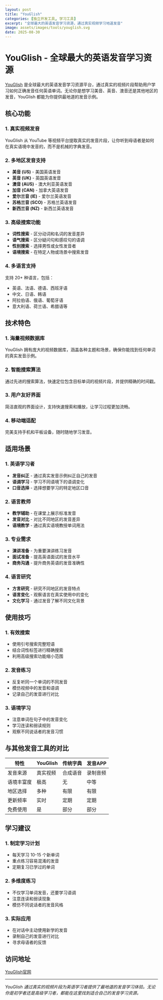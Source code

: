 ```yaml
---
layout: post
title: "YouGlish"
categories: [独立开发工具, 学习工具]
excerpt: "全球最大的英语发音学习资源，通过真实视频学习地道发音"
image: assets/images/tools/youglish.svg
date: 2025-08-30
---
```


# YouGlish - 全球最大的英语发音学习资源

[YouGlish](https://youglish.com) 是全球最大的英语发音学习资源平台，通过真实的视频片段帮助用户学习如何正确发音任何英语单词。无论你是想学习美音、英音、澳音还是其他地区的发音，YouGlish 都能为你提供最地道的发音示例。

## 核心功能

### 1. 真实视频发音
YouGlish 从 YouTube 等视频平台提取真实的发音片段，让你听到母语者是如何在真实语境中发音的，而不是机械的字典发音。

### 2. 多地区发音支持
- **美音 (US)** - 美国英语发音
- **英音 (UK)** - 英国英语发音  
- **澳音 (AUS)** - 澳大利亚英语发音
- **加音 (CAN)** - 加拿大英语发音
- **爱尔兰音 (IE)** - 爱尔兰英语发音
- **苏格兰音 (SCO)** - 苏格兰英语发音
- **新西兰音 (NZ)** - 新西兰英语发音

### 3. 高级搜索功能
- **词性搜索** - 区分动词和名词的发音差异
- **语气搜索** - 区分疑问句和感叹句的语调
- **性别搜索** - 选择男性或女性发音者
- **语境搜索** - 在特定人物或场景中搜索发音

### 4. 多语言支持
支持 20+ 种语言，包括：
- 英语、法语、德语、西班牙语
- 中文、日语、韩语
- 阿拉伯语、俄语、葡萄牙语
- 意大利语、荷兰语、希腊语等

## 技术特色

### 1. 海量视频数据库
YouGlish 拥有庞大的视频数据库，涵盖各种主题和场景，确保你能找到任何单词的真实发音示例。

### 2. 智能搜索算法
通过先进的搜索算法，快速定位包含目标单词的视频片段，并提供精确的时间戳。

### 3. 用户友好界面
简洁直观的界面设计，支持快速搜索和播放，让学习过程更加流畅。

### 4. 移动端适配
完美支持手机和平板设备，随时随地学习发音。

## 适用场景

### 1. 英语学习者
- **发音纠正** - 通过真实发音示例纠正自己的发音
- **语调学习** - 学习不同语境下的语调变化
- **口音选择** - 选择想要学习的特定地区口音

### 2. 语言教师
- **教学辅助** - 在课堂上展示标准发音
- **发音对比** - 对比不同地区的发音差异
- **语境教学** - 通过真实语境教授单词用法

### 3. 专业需求
- **演讲准备** - 为重要演讲练习发音
- **面试准备** - 提高英语面试的发音水平
- **商务沟通** - 提升商务英语的发音准确性

### 4. 语言研究
- **方言研究** - 研究不同地区的发音特点
- **语言变化** - 观察语言在真实使用中的变化
- **文化学习** - 通过发音了解不同文化背景

## 使用技巧

### 1. 有效搜索
- 使用引号搜索完整短语
- 结合词性标签进行精确搜索
- 利用高级搜索功能缩小范围

### 2. 发音练习
- 反复听同一个单词的不同发音
- 模仿视频中的发音和语调
- 记录自己的发音进行对比

### 3. 语境学习
- 注意单词在句子中的发音变化
- 学习连读和弱读规则
- 观察不同说话者的发音习惯

## 与其他发音工具的对比

| 特性 | YouGlish | 传统字典 | 发音APP |
|------|----------|----------|---------|
| 发音来源 | 真实视频 | 合成语音 | 录制音频 |
| 语境丰富度 | 极高 | 无 | 中等 |
| 地区选择 | 多种 | 有限 | 有限 |
| 更新频率 | 实时 | 定期 | 定期 |
| 免费使用 | 是 | 部分 | 部分 |

## 学习建议

### 1. 制定学习计划
- 每天学习 10-15 个新单词
- 重点练习容易混淆的发音
- 定期复习已学过的单词

### 2. 多维度练习
- 不仅学习单词发音，还要学习语调
- 注意连读和弱读现象
- 模仿不同说话者的发音风格

### 3. 实际应用
- 在对话中主动使用新学的发音
- 录制自己的发音进行对比
- 寻求母语者的反馈

## 访问地址

[YouGlish官网](https://youglish.com)

---

*YouGlish 通过真实的视频片段为英语学习者提供了最地道的发音学习体验。无论你是初学者还是高级学习者，都能在这里找到适合自己的发音学习资源。*

